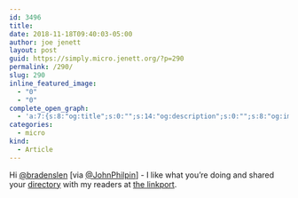 ```yaml
---
id: 3496
title: 
date: 2018-11-18T09:40:03-05:00
author: joe jenett
layout: post
guid: https://simply.micro.jenett.org/?p=290
permalink: /290/
slug: 290
inline_featured_image:
  - "0"
  - "0"
complete_open_graph:
  - 'a:7:{s:8:"og:title";s:0:"";s:14:"og:description";s:0:"";s:8:"og:image";s:0:"";s:7:"og:type";s:0:"";s:12:"twitter:card";s:7:"summary";s:19:"twitter:description";s:0:"";s:15:"twitter:creator";s:0:"";}'
categories:
  - micro
kind:
  - Article
---
```

Hi [@bradenslen](https://micro.blog/bradenslen) [via [@JohnPhilpin](https://micro.blog/JohnPhilpin)] - I like what you’re doing and shared your [directory](https://indieseek.xyz/links/) with my readers at [the linkport](https://the.dailywebthing.com/).